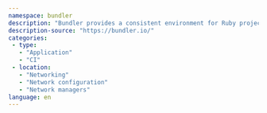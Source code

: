 ```yaml
---
namespace: bundler
description: "Bundler provides a consistent environment for Ruby projects by tracking and installing the exact gems and versions that are needed."
description-source: "https://bundler.io/"
categories:
 - type:
   - "Application"
   - "CI"
 - location:
   - "Networking"
   - "Network configuration"
   - "Network managers"
language: en
---
```


<!-- TODO: Create bundler install docs -->
